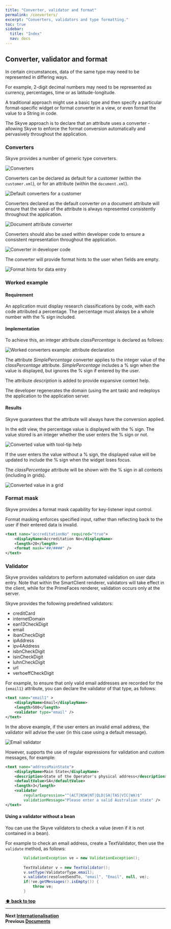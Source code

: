 ```yaml
---
title: "Converter, validator and format"
permalink: /converters/
excerpt: "Converters, validators and type formatting."
toc: true
sidebar:
  title: "Index"
  nav: docs
---
```

## Converter, validator and format
In certain circumstances, data of the same type may need to be
represented in differing ways.

For example, 2-digit decimal numbers may need to be represented as
currency, percentages, time or as latitude-longitude.

A traditional approach might use a basic type and then specify a
particular format-specific widget or format converter in a view, or even
format the value to a String in code. 

The Skyve approach is to declare
that an attribute uses a converter - allowing Skyve to enforce the format
conversion automatically and pervasively throughout the application.

### Converters

Skyve provides a number of generic type converters.

![Converters](../assets/images/converters/image84.png "Converters")

Converters can be declared as default for a customer (within the
`customer.xml`), or for an attribute (within the `document.xml`).

![Default converters for a customer](../assets/images/converters/image85.png "Default converters for a customer")

Converters declared as the default converter on a document attribute
will ensure that the value of the attribute is always represented
consistently throughout the application.

![Document attribute converter](../assets/images/converters/image86.png "Document attribute converter")

Converters should also be used within developer code to ensure a
consistent representation throughout the application.

![Converter in developer code](../assets/images/converters/image87.png "Converter within developer code")

The converter will provide format hints to the user when fields are
empty.

![Format hints for data entry](../assets/images/converters/image88.png "Format hints for data entry")

### Worked example

#### Requirement

An application must display research classifications by code, with each
code attributed a percentage. The percentage must always be a whole
number with the % sign included.

#### Implementation

To achieve this, an integer attribute *classPercentage* is declared as
follows:

![](../assets/images/converters/image89.png "Worked converters example: attribute declaration")

The attribute *SimplePercentage* converter applies to
the integer value of the *classPercentage* attribute. *SimplePercentage*
includes a % sign when the value is displayed, but ignores the % sign if
entered by the user.

The attribute *description* is added to provide expansive context
help.

The developer regenerates the domain (using the ant task) and redeploys
the application to the application server.

#### Results

Skyve guarantees that the attribute will always have the conversion
applied.

In the edit view, the percentage value is displayed with the % sign. The
value stored is an integer whether the user enters the % sign or not.

![Converted value with tool-tip help](../assets/images/converters/image90.png "Worked converters example: converted value as displayed in the edit view, with tool-tip help")

If the user enters the value without a % sign, the displayed value will
be updated to include the % sign when the widget loses focus.

The *classPercentage* attribute will be shown with the % sign in all
contexts (including in grids).

![Converted value in a grid](../assets/images/converters/image91.png "Worked converters example: converted value as displayed in a grid")

### Format mask

Skyve provides a format mask capability for key-listener input control.

Format masking enforces specified input, rather than reflecting back to the user if their entered data is invalid.

```xml
<text name="accreditationNo" required="true">
	<displayName>Accreditation No</displayName>
	<length>20</length>
	<format mask="##/####" />
</text>
```

### Validator

Skyve provides validators to perform automated validation on user data entry.
Note that within the SmartClient renderer, validators will take effect in the client, 
while for the PrimeFaces renderer, validation occurs only at the server.

Skyve provides the following predefined validators:
- creditCard
- internetDomain
- ean13CheckDigit
- email
- ibanCheckDigit
- ipAddress
- ipv4Address
- isbnCheckDigit
- isinCheckDigit
- luhnCheckDigit
- url
- verhoeffCheckDigit

For example, to ensure that only valid email addresses are recorded for the `{email1}` attribute, 
you can declare the validator of that type, as follows:

```xml
<text name="email1" >
	<displayName>Email</displayName>
	<length>500</length>
	<validator type="email" />
</text>
```

In the above example, if the user enters an invalid email address, the validator will advise the user
(in this case using a default message).

![Email validator](../assets/images/converters/email_validator.png "Email validator")

However, supports the use of regular expressions for validation and custom messages, for example:

```xml
<text name="addressMainState">
	<displayName>Main State</displayName>
	<description>State of the Operator's physical address</description>
	<defaultValue>SA</defaultValue>
	<length>3</length>
	<validator 
		regularExpression="^(ACT|NSW|NT|QLD|SA|TAS|VIC|WA)$"
		validationMessage="Please enter a valid Australian state" />
</text>
```

#### Using a validator without a bean

You can use the Skyve validators to check a value (even if it is not contained in a bean).

For example to check an email address, create a TextValidator, then use the `validate` method, as follows:
```java
		ValidationException ve = new ValidationException();  
		
		TextValidator v = new TextValidator();
        v.setType(ValidatorType.email);
        v.validate(resolvedSendTo, "email", "Email", null, ve);
		if(!ve.getMessages().isEmpty()) {
			throw ve;
		}
```

**[⬆ back to top](#converter-validator-and-format)**

---
**Next [Internationalisation](./../_pages/internationalisation.md)**  
**Previous [Documents](./../_pages/documents.md)**
